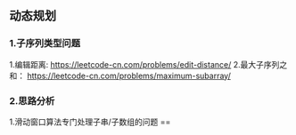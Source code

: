 ## 动态规划


### 1.子序列类型问题

1.编辑距离:
<https://leetcode-cn.com/problems/edit-distance/>
2.最大子序列之和：
<https://leetcode-cn.com/problems/maximum-subarray/>



### 2.思路分析

1.滑动窗口算法专门处理子串/子数组的问题 == 





























